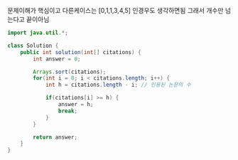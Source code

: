 문제이해가 핵심이고
다른케이스는 [0,1,1,3,4,5] 인경우도 생각하면됨 그래서 개수만 넘는다고 끝이아님

```java
import java.util.*;

class Solution {
    public int solution(int[] citations) {
        int answer = 0;

        Arrays.sort(citations);
        for(int i = 0; i < citations.length; i++) {
            int h = citations.length - i; // 인용된 논문의 수

            if(citations[i] >= h) {
                answer = h;
                break;
            }
        }

        return answer;
    }
}


```
